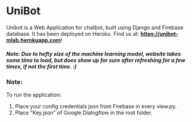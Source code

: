 # UniBot

Unibot is a Web Application for chatbot, built using Django and Firebase database. It has been deployed on Heroku.
Find us at: **https://unibot-mlab.herokuapp.com**!
##### Note: Due to hefty size of the machine learning model, website takes some time to load, but does show up for sure after refreshing for a few times, if not the first time. :)

### Note:
To run the application:
1) Place your config credentials json from Firebase in every view.py.
2) Place "Key.json" of Google Dialogflow in the root folder.
